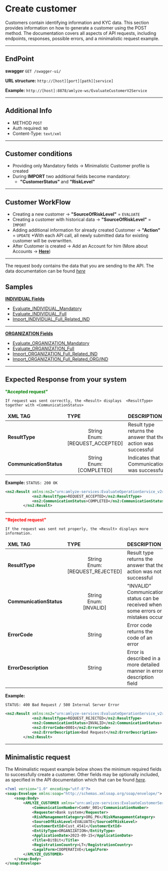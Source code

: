 # Create customer

Customers contain identifying information and KYC data. This section provides information on how to generate a customer using the POST method. The documentation covers all aspects of API requests, including endpoints, responses, possible errors, and a minimalistic request example.

------------


## EndPoint

**swagger** `GET /swagger-ui/`

**URL structure:** `http://[host][port][path][service]`

**Example:** `http://[host]:8878/amlyze-ws/EvaluateCustomerV2Service`

---

## Additional Info

* METHOD ` POST ` 
* Auth required: `NO`
* Content-Type: `text/xml`
---

## Customer conditions
* Providing only Mandatory fields → Minimalistic Customer profile is created
* During <b>IMPORT</b> two additional fields become mandatory:
	* <b>"CustomerStatus" </b> and <b>"RiskLevel"</b>
---

## Customer WorkFlow
* Creating a new customer → <b>"SourceOfRiskLevel"</b> = `EVALUATE`
* Creating a customer with historical data → <b>"SourceOfRiskLevel"</b> = `IMPORT`
* Adding additional information for already created Customer → <b>"Action"</b> = `UPDATE`
	*With each API call, all newly submitted data for existing customer will be overwritten.
* After Customer is created → Add an Account for him  (More about Accounts → [<b>Here</b>](../account/account.md))
---

The request body contains the data that you are sending to the API. The data documentation can be found [*here*](fields.md) 

## Samples
[<b>INDIVIDUAL Fields</b>](INDIVIDUAL/INDIVIDUAL_Fields.md)

* [Evaluate_INDIVIDUAL_Mandatory](INDIVIDUAL/INDIVIDUAL_Samples/evaluate_INDIVIDUAL_Mandatory.xml) 
* [Evaluate_INDIVIDUAL_Full](INDIVIDUAL/INDIVIDUAL_Samples/evaluate_INDIVIDUAL_Full.xml)
* [Import_INDIVIDUAL_Full_Related_IND](INDIVIDUAL/INDIVIDUAL_Samples/import_INDIVIDUAL_Full_Related_IND.xml)

--- 
[<b>ORGANIZATION Fields</b>](ORGANIZATION\ORGANIZATION_Fields.md) 
* [Evaluate_ORGANIZATION_Mandatory](ORGANIZATION/ORGANIZATION_Samples/evaluate_ORGANIZATION_Mandatory.xml) 
* [Evaluate_ORGANIZATION_Full](ORGANIZATION/ORGANIZATION_Samples/evaluate_ORGANIZATION_Full.xml)
* [Import_ORGANIZATION_Full_Related_IND](ORGANIZATION/ORGANIZATION_Samples/import_ORGANIZATION_Full_Related_IND.xml)
* [Import_ORGANIZATION_Full_Related_ORG/IND](ORGANIZATION/ORGANIZATION_Samples/import_ORGANIZATION_Full_Related_ORG_IND.xml)
----------------------

## Expected Response from your system

**<span style="color: green;">"Accepted request"</span>**

`If request was sent correctly, the <Result> displays  <ResultType> together with <CommunicationStatus>`

<table>
		<thead>
			<tr>
				<td ><b>XML TAG<b></td>
				<td ><b>TYPE<b></td>
				<td ><b>DESCRIPTION<b></td>
			</tr>
		</thead>
		<tbody>
			<tr>
				<td><b>ResultType<b></td>
				<td style="text-align:center">String</br>Enum:</br>
[REQUEST_ACCEPTED]</td>
				<td>Result type returns the answer that the action was successful</td>
			</tr>
			<tr>
				<td><b>CommunicationStatus<b></td>
				<td style="text-align:center">String</br>Enum:</br>
[COMPLETED]</td>
				<td>Indicates that Communication was successful</td>
		</tbody>
</table>

**Example:**
`STATUS: 200 OK`
```xml
<ns2:Result xmlns:ns2="urn:amlyze-services:EvaluateOperationService_v2r0">
            <ns2:ResultType>REQUEST_ACCEPTED</ns2:ResultType>
            <ns2:CommunicationStatus>COMPLETED</ns2:CommunicationStatus>
        </ns2:Result>
```
---
**<span style="color: red;">"Rejected request"</span>**

`If the request was sent not properly, the <Result> displays more information.`

<table>
		<thead>
			<tr>
				<td ><b>XML TAG<b></td>
				<td ><b>TYPE<b></td>
				<td ><b>DESCRIPTION<b></td>
			</tr>
		</thead>
		<tbody>
			<tr>
				<td><b>ResultType<b></td>
				<td style="text-align:center"> String</br>Enum:</br>
[REQUEST_REJECTED]</td>
				<td>Result type returns the answer that the action was not successful</td>
			</tr>
			<tr>
				<td><b>CommunicationStatus<b></td>
				<td style="text-align:center">String</br>Enum:</br>
[INVALID]</td>
				<td>"INVALID" Communication status can be received when some errors or mistakes occur</td>
            </tr>
            <tr>
				<td><b>ErrorCode<b></td>
				<td style="text-align:center">String</td>
				<td>Error code returns the code of an error</td>
            </tr>
            <tr>
				<td><b>ErrorDescription<b></td>
				<td style="text-align:center">String</td>
				<td>Error is described in a more detailed manner in error description field</td>
            </tr>
		</tbody>
</table>

**Example:**

`STATUS: 400 Bad Request / 500 Internal Server Error`
```xml
<ns2:Result xmlns:ns2="urn:amlyze-services:EvaluateOperationService_v2r0">
            <ns2:ResultType>REQUEST_REJECTED</ns2:ResultType>
            <ns2:CommunicationStatus>INVALID</ns2:CommunicationStatus>
            <ns2:ErrorCode>O001</ns2:ErrorCode>
            <ns2:ErrorDescription>Bad Request</ns2:ErrorDescription>
        </ns2:Result>
```
------


## Minimalistic request

The Minimalistic request example below shows the minimum required fields to successfully create a customer. Other fields may be optionally included, as specified in the API documentation which that can be found [*here*](fields.md).



```xml
<?xml version="1.0" encoding="utf-8"?>
<soap:Envelope xmlns:soap="http://schemas.xmlsoap.org/soap/envelope/">
    <soap:Body>
        <AMLYZE_CUSTOMER xmlns="urn:amlyze-services:EvaluateCustomerService_v2r0">
            <CommunicationNumber>ComNr_001</CommunicationNumber>
            <Requester>Bank system</Requester>
            <RiskManagementCategory>ORG_PK</RiskManagementCategory>
            <SourceOfRiskLevel>EVALUATE</SourceOfRiskLevel>
            <CustomerExtId>Cust_4541</CustomerExtId>
            <EntityType>ORGANIZATION</EntityType>
            <ApplicationDate>2023-09-15</ApplicationDate>
            <Title>BitBit</Title>
            <RegistrationCountry>LT</RegistrationCountry>
            <LegalForm>COOPERATIVE</LegalForm>
        </AMLYZE_CUSTOMER>
    </soap:Body>
</soap:Envelope>
```




